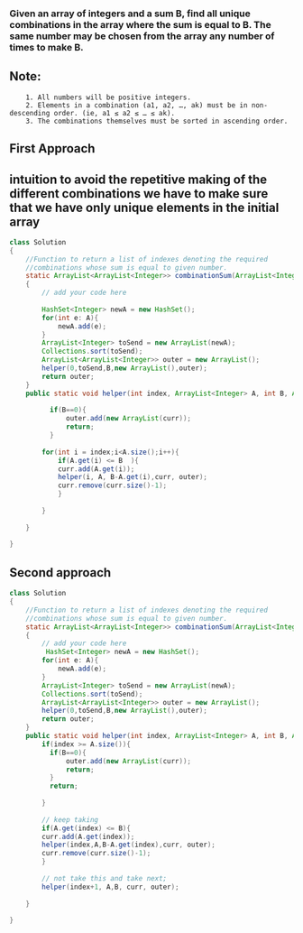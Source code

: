 ### Given an array of integers and a sum B, find all unique combinations in the array where the sum is equal to B. The same number may be chosen from the array any number of times to make B.

## Note:
        1. All numbers will be positive integers.
        2. Elements in a combination (a1, a2, …, ak) must be in non-descending order. (ie, a1 ≤ a2 ≤ … ≤ ak).
        3. The combinations themselves must be sorted in ascending order.


## First Approach 

##  intuition to avoid the repetitive making of the different combinations we have to make sure that we have only unique elements in the initial array 



```java
class Solution
{
    //Function to return a list of indexes denoting the required 
    //combinations whose sum is equal to given number.
    static ArrayList<ArrayList<Integer>> combinationSum(ArrayList<Integer> A, int B)
    {
        // add your code here
       
        HashSet<Integer> newA = new HashSet();
        for(int e: A){
            newA.add(e);
        }
        ArrayList<Integer> toSend = new ArrayList(newA);
        Collections.sort(toSend);
        ArrayList<ArrayList<Integer>> outer = new ArrayList();
        helper(0,toSend,B,new ArrayList(),outer);
        return outer;
    }
    public static void helper(int index, ArrayList<Integer> A, int B, ArrayList<Integer> curr,   ArrayList<ArrayList<Integer>> outer){
        
          if(B==0){
              outer.add(new ArrayList(curr));
              return;
          }
       
        for(int i = index;i<A.size();i++){
            if(A.get(i) <= B  ){
            curr.add(A.get(i));
            helper(i, A, B-A.get(i),curr, outer);
            curr.remove(curr.size()-1);
            }
            
        }
    
    }
    
}
```





## Second approach 


```java
class Solution
{
    //Function to return a list of indexes denoting the required 
    //combinations whose sum is equal to given number.
    static ArrayList<ArrayList<Integer>> combinationSum(ArrayList<Integer> A, int B)
    {
        // add your code here
         HashSet<Integer> newA = new HashSet();
        for(int e: A){
            newA.add(e);
        }
        ArrayList<Integer> toSend = new ArrayList(newA);
        Collections.sort(toSend);
        ArrayList<ArrayList<Integer>> outer = new ArrayList();
        helper(0,toSend,B,new ArrayList(),outer);
        return outer;
    }
    public static void helper(int index, ArrayList<Integer> A, int B, ArrayList<Integer> curr,   ArrayList<ArrayList<Integer>> outer){
        if(index >= A.size()){
          if(B==0){
              outer.add(new ArrayList(curr));
              return;
          }
          return;
          
        }
        
        // keep taking
        if(A.get(index) <= B){
        curr.add(A.get(index));
        helper(index,A,B-A.get(index),curr, outer);
        curr.remove(curr.size()-1);
        }
       
        // not take this and take next;
        helper(index+1, A,B, curr, outer);
        
    }
    
}
```
